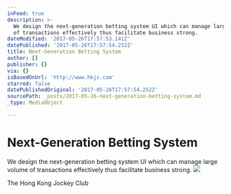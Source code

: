 ```yaml
---
inFeed: true
description: >-
  We design the next-generation betting system UI which can manage large volume
  of transactions effectively thus facilitate business strong.
dateModified: '2017-05-26T17:57:53.141Z'
datePublished: '2017-05-26T17:57:54.252Z'
title: Next-Generation Betting System
author: []
publisher: {}
via: {}
isBasedOnUrl: 'http://www.hkjc.com'
starred: false
datePublishedOriginal: '2017-05-26T17:57:54.252Z'
sourcePath: _posts/2017-05-26-next-generation-betting-system.md
_type: MediaObject

---
```

# Next-Generation Betting System

We design the next-generation betting system UI which can manage large volume of transactions effectively thus facilitate business strong.
![](https://the-grid-user-content.s3-us-west-2.amazonaws.com/a806d4e7-2ddd-4917-a309-3cc510696086.jpg)

<article style=""><p>The Hong Kong Jockey Club</p></article>